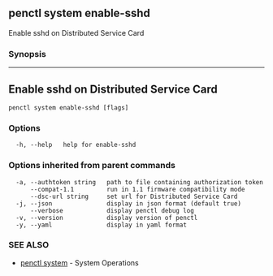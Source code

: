 ## penctl system enable-sshd

Enable sshd on Distributed Service Card

### Synopsis



------------------------------
 Enable sshd on Distributed Service Card 
------------------------------


```
penctl system enable-sshd [flags]
```

### Options

```
  -h, --help   help for enable-sshd
```

### Options inherited from parent commands

```
  -a, --authtoken string   path to file containing authorization token
      --compat-1.1         run in 1.1 firmware compatibility mode
      --dsc-url string     set url for Distributed Service Card
  -j, --json               display in json format (default true)
      --verbose            display penctl debug log
  -v, --version            display version of penctl
  -y, --yaml               display in yaml format
```

### SEE ALSO
* [penctl system](penctl_system.md)	 - System Operations


